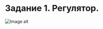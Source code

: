 # Задание 1. Регулятор.
![Image alt](https://github.com/vislouhi/Blender-Labs/images/lesson1/raw/master/image1.png)
